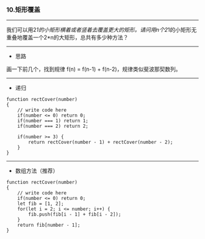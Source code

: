 ### 10.矩形覆盖

---

我们可以用2*1的小矩形横着或者竖着去覆盖更大的矩形。请问用n个2*1的小矩形无重叠地覆盖一个2*n的大矩形，总共有多少种方法？

---

* 思路

画一下前几个，找到规律 f(n) = f(n-1) + f(n-2)，规律类似斐波那契数列。

---

* 递归

``` JS
function rectCover(number)
{
    // write code here
    if(number <= 0) return 0;
    if(number === 1) return 1;
    if(number === 2) return 2;
    
    if(number >= 3) {
        return rectCover(number - 1) + rectCover(number - 2);
    }
}
```

---

* 数组方法（推荐）

``` JS
function rectCover(number)
{
    // write code here
    if(number <= 0) return 0;
    let fib = [1, 2];
    for(let i = 2; i <= number; i++) {
        fib.push(fib[i - 1] + fib[i - 2]);
    }
    return fib[number - 1];
}
```
